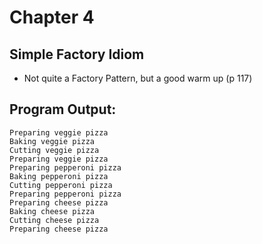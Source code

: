 # Chapter 4

## Simple Factory Idiom
* Not quite a Factory Pattern, but a good warm up (p 117)

## Program Output:
```
Preparing veggie pizza
Baking veggie pizza
Cutting veggie pizza
Preparing veggie pizza
Preparing pepperoni pizza
Baking pepperoni pizza
Cutting pepperoni pizza
Preparing pepperoni pizza
Preparing cheese pizza
Baking cheese pizza
Cutting cheese pizza
Preparing cheese pizza
```